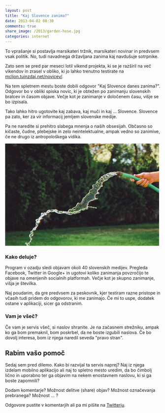 ```yaml
---
layout: post
title: "Kaj Slovence zanima?"
date: 2013-04-02 08:30
comments: true
share_image: /2013/garden-hose.jpg
categories: internet
---
```


To vprašanje si postavlja marsikateri tržnik, marsikateri novinar in predvsem vsak politik. No, tudi navadnega državljana zanima kaj navdušuje sotrpnike.

Zato sem se pred par meseci lotil vikend projekta, ki se je razširil na več vikendov in zrasel v obliko, ki jo lahko trenutno testirate na [mclion.tuinzdaj.net/novicev/](http://mclion.tuinzdaj.net/novicev/). 

Na tem spletnem mestu boste dobili odgovor "Kaj Slovence danes zanima?". Odgovor bo v obliki spiska novic, ki je obtežen po zanimanju slovenskih bralcev in časom objave. Večje kot je zanimanje v določenem času, višje se bo izpisala. 

Tako lahko hitro ugotovite kaj zabava, kaj muči in kaj … Slovence. Slovence pa zato, ker za vir informacij jemljem slovenske medije. 

Pa ne naredite si prehitro slabega mnenja o naših obsesijah. Občasno so kičaste, čudne, plebejske in zelo neintelektualne, ampak vedno so zanimive, če ne drugo iz antropološkega vidika.

![image](/images/2013/garden-hose.jpg)

### Kako deluje?

Program v ozadju sledi objavam okoli 40 slovenskih medijev. Pregleda Facebook, Twitter in Google+ in ugotovi koliko zanimanja povzročijo te objave na omenjenih socialnih platformah. Večje kot je skupno zanimanje, višja je številka.

Naj poudarim, da gre predvsem za peskovnik, kjer testiram razne pristope in včasih tudi pridem do odgovorov, ki me zanimajo. Če mi to uspe, dodatek ostane v aplikaciji, sicer ga odstranim.

### Vam je všeč?

Če vam je servis všeč, si naslov shranite. Je na začasnem strežniku, ampak ko ga bom premaknil, bom poskrbel, da ne boste izgubili naslova. Če bo dovolj interesa, bom iz njega naredil seveda "pravo stran".

## Rabim vašo pomoč

Sedaj sem pred dilemo. Kako bi razvijal ta servis naprej? Naj iz njega izdelam mobilno aplikacijo ali naj to spletno mesto uredim, da bo čimbolj lično in uporabno ter ga objavim na nekem enostavnem naslovu, ki si ga boste zapomnili?

Dodam komentarje? Možnost delitve (share) objav? Možnost označevanja prebranega? Možnost … ?

Odgovore pustite v komentarjih ali pa mi pišite na [Twitterju](http://twitter.com/mclion).

